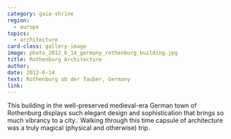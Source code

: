 ```yaml
---
category: gaia-shrine
region:
  - europe
topics:
  - architecture
card-class: gallery-image
image: photo_2012_6_14_germany_rothenburg_building.jpg
title: Rothenburg Architecture
author:
date: 2012-6-14
text: Rothenburg ob der Tauber, Germany
link:
---
```

This building in the well-preserved medieval-era German town of Rothenburg displays such elegant design and sophistication that brings so much vibrancy to a city.. Walking through this time capsule of architecture  was a truly magical (physical and otherwise) trip.
